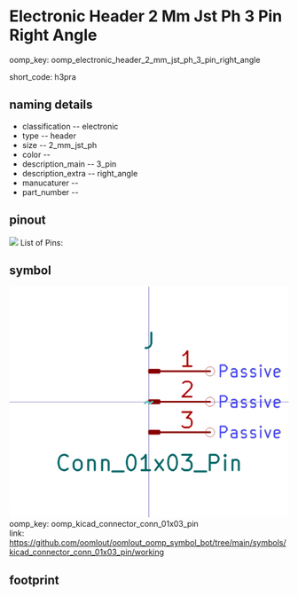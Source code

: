 # Electronic Header 2 Mm Jst Ph 3 Pin Right Angle
oomp_key: oomp_electronic_header_2_mm_jst_ph_3_pin_right_angle  

short_code: h3pra
## naming details
* classification -- electronic
* type -- header
* size -- 2_mm_jst_ph
* color -- 
* description_main -- 3_pin
* description_extra -- right_angle
* manucaturer -- 
* part_number -- 
## pinout
![](working_pinout_600.png)
List of Pins:

## symbol

![](symbol/0/working/working_600.png)  
oomp_key: oomp_kicad_connector_conn_01x03_pin  
link: https://github.com/oomlout/oomlout_oomp_symbol_bot/tree/main/symbols/kicad_connector_conn_01x03_pin/working  


## footprint
